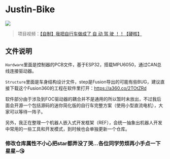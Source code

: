 # Justin-Bike

![](2.Structure/xuan.jpg)

> 项目视频：[【自制】我把自行车做成了 自 动 驾 驶 ！！【硬核】](https://www.bilibili.com/video/BV1fV411x72a)

## 文件说明

`Hardware`里面是控制器的PCB文件，基于ESP32，搭载MPU6050，通过CAN总线连接驱动器。

`Structure`里面是车身结构设计文件，step是Fusion导出的可能有些BUG，建议直接下载这个Fusion360的工程在软件里打开：https://a360.co/2TOtZRd

软件部分由于涉及到FOC驱动器的耦合并不是通用的所以暂时未放出，不过我后面会开源一个包括源码的迷你简化版的自行车完整方案（使用小型直流电机），大家可以等待一阵子。

另外，我正在整理一个机器人嵌入式开发框架（REF），会统一抽象出机器人开发中常用的一些工具和开发模式，到时候也会单独更新一个仓库。

### 修改仓库属性不小心把star都弄没了哭...各位同学劳烦再小手点一下星星~😘
